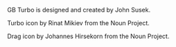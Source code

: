 GB Turbo is designed and created by John Susek.

Turbo icon by Rinat Mikiev from the Noun Project.

Drag icon by Johannes Hirsekorn from the Noun Project.
